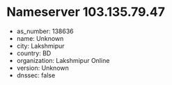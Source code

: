 # Nameserver 103.135.79.47

* as_number: 138636
* name: Unknown
* city: Lakshmipur
* country: BD
* organization: Lakshmipur Online
* version: Unknown
* dnssec: false
